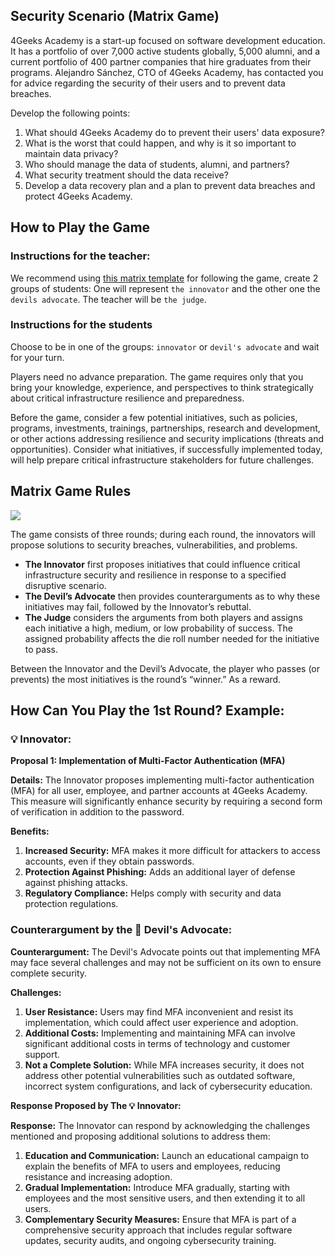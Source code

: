## Security Scenario (Matrix Game)

4Geeks Academy is a start-up focused on software development education. It has a portfolio of over 7,000 active students globally, 5,000 alumni, and a current portfolio of 400 partner companies that hire graduates from their programs. Alejandro Sánchez, CTO of 4Geeks Academy, has contacted you for advice regarding the security of their users and to prevent data breaches.

Develop the following points:

1. What should 4Geeks Academy do to prevent their users' data exposure?
2. What is the worst that could happen, and why is it so important to maintain data privacy?
3. Who should manage the data of students, alumni, and partners?
4. What security treatment should the data receive?
5. Develop a data recovery plan and a plan to prevent data breaches and protect 4Geeks Academy.

## How to Play the Game

### Instructions for the teacher:

We recommend using [this matrix template](https://docs.google.com/spreadsheets/d/1z-73T1P66iOWuVMw_D_u90oJEp8XcHUxr25b10W_6dI/edit?usp=sharing) for following the game, create 2 groups of students: One will represent `the innovator` and the other one the `devils advocate`. The teacher will be `the judge`.

### Instructions for the students

Choose to be in one of the groups: `innovator` or `devil's advocate` and wait for your turn.

Players need no advance preparation. The game requires only that you bring your knowledge, experience, and perspectives to think strategically about critical infrastructure resilience and preparedness.

Before the game, consider a few potential initiatives, such as policies, programs, investments, trainings, partnerships, research and development, or other actions addressing resilience and security implications (threats and opportunities). Consider what initiatives, if successfully implemented today, will help prepare critical infrastructure stakeholders for future challenges.

## Matrix Game Rules

![](https://raw.githubusercontent.com/breatheco-de/matrix-game-data-security/main/.learn/assets/debate-instructions.png)

The game consists of three rounds; during each round, the innovators will propose solutions to security breaches, vulnerabilities, and problems.

- **The Innovator** first proposes initiatives that could influence critical infrastructure security and resilience in response to a specified disruptive scenario.
- **The Devil’s Advocate** then provides counterarguments as to why these initiatives may fail, followed by the Innovator’s rebuttal.
- **The Judge** considers the arguments from both players and assigns each initiative a high, medium, or low probability of success. The assigned probability affects the die roll number needed for the initiative to pass.

Between the Innovator and the Devil’s Advocate, the player who passes (or prevents) the most initiatives is the round’s “winner.” As a reward.

## How Can You Play the 1st Round? Example:

### 💡 Innovator:

**Proposal 1: Implementation of Multi-Factor Authentication (MFA)**

**Details:**
The Innovator proposes implementing multi-factor authentication (MFA) for all user, employee, and partner accounts at 4Geeks Academy. This measure will significantly enhance security by requiring a second form of verification in addition to the password.

**Benefits:**
1. **Increased Security:** MFA makes it more difficult for attackers to access accounts, even if they obtain passwords.
2. **Protection Against Phishing:** Adds an additional layer of defense against phishing attacks.
3. **Regulatory Compliance:** Helps comply with security and data protection regulations.

### Counterargument by the 👿 Devil's Advocate:

**Counterargument:**
The Devil's Advocate points out that implementing MFA may face several challenges and may not be sufficient on its own to ensure complete security.

**Challenges:**
1. **User Resistance:** Users may find MFA inconvenient and resist its implementation, which could affect user experience and adoption.
2. **Additional Costs:** Implementing and maintaining MFA can involve significant additional costs in terms of technology and customer support.
3. **Not a Complete Solution:** While MFA increases security, it does not address other potential vulnerabilities such as outdated software, incorrect system configurations, and lack of cybersecurity education.

**Response Proposed by The 💡 Innovator:**

**Response:**
The Innovator can respond by acknowledging the challenges mentioned and proposing additional solutions to address them:

1. **Education and Communication:** Launch an educational campaign to explain the benefits of MFA to users and employees, reducing resistance and increasing adoption.
2. **Gradual Implementation:** Introduce MFA gradually, starting with employees and the most sensitive users, and then extending it to all users.
3. **Complementary Security Measures:** Ensure that MFA is part of a comprehensive security approach that includes regular software updates, security audits, and ongoing cybersecurity training.
